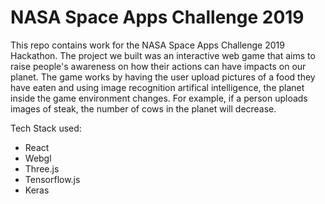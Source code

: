 # NASA Space Apps Challenge 2019
This repo contains work for the NASA Space Apps Challenge 2019 Hackathon. The project we built was an interactive web game that aims to raise people's awareness on how their actions can have impacts on our planet. The game works by having the user upload pictures of a food they have eaten and using image recognition artifical intelligence, the planet inside the game environment changes. For example, if a person uploads images of steak, the number of cows in the planet will decrease.

Tech Stack used:
- React
- Webgl
- Three.js
- Tensorflow.js
- Keras

